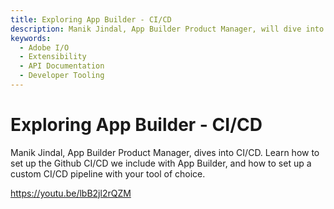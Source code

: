 ```yaml
---
title: Exploring App Builder - CI/CD
description: Manik Jindal, App Builder Product Manager, will dive into CI/CD. You'll learn how to set up Github CI/CD we include with App Builder. In addition, we'll cover how to setup  a custom CI/CD pipeline with your tool of choice. Bring your questions and the App Builder team will be happy to answer any and all after the presentation. 
keywords:
  - Adobe I/O
  - Extensibility
  - API Documentation
  - Developer Tooling  
---
```


# Exploring App Builder - CI/CD

Manik Jindal, App Builder Product Manager, dives into CI/CD. Learn how to set up the Github CI/CD we include with App Builder, and how to set up a custom CI/CD pipeline with your tool of choice. 

<Media slots="video"/>

<https://youtu.be/lbB2jl2rQZM>
